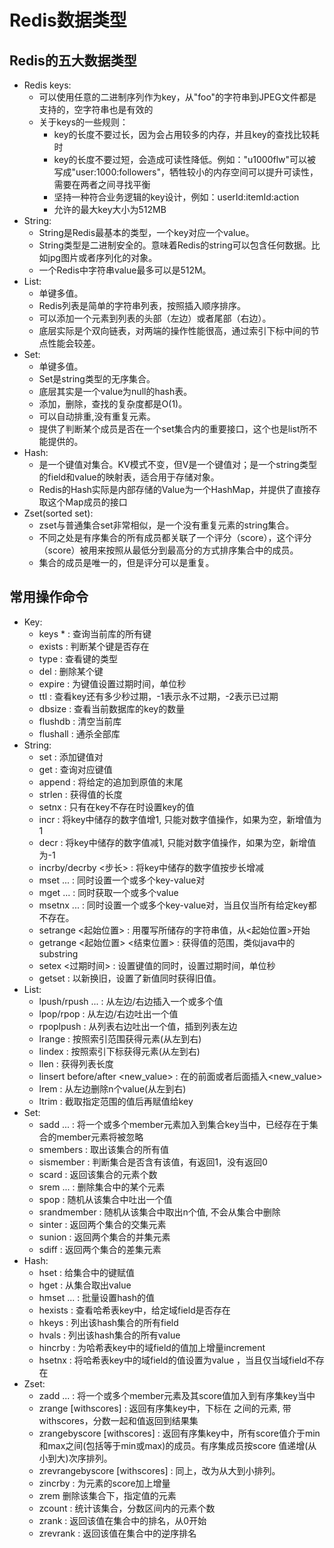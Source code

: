 # Redis数据类型

## Redis的五大数据类型

  - Redis keys:
    - 可以使用任意的二进制序列作为key，从"foo"的字符串到JPEG文件都是支持的，空字符串也是有效的
    - 关于keys的一些规则：
      - key的长度不要过长，因为会占用较多的内存，并且key的查找比较耗时
      - key的长度不要过短，会造成可读性降低。例如："u1000flw"可以被写成"user:1000:followers"，牺牲较小的内存空间可以提升可读性，需要在两者之间寻找平衡
      - 坚持一种符合业务逻辑的key设计，例如：userId:itemId:action
      - 允许的最大key大小为512MB
  - String: 
    - String是Redis最基本的类型，一个key对应一个value。
    - String类型是二进制安全的。意味着Redis的string可以包含任何数据。比如jpg图片或者序列化的对象。
    - 一个Redis中字符串value最多可以是512M。
  - List:
    - 单键多值。
    - Redis列表是简单的字符串列表，按照插入顺序排序。
    - 可以添加一个元素到列表的头部（左边）或者尾部（右边）。
    - 底层实际是个双向链表，对两端的操作性能很高，通过索引下标中间的节点性能会较差。
  - Set:
    - 单键多值。
    - Set是string类型的无序集合。
    - 底层其实是一个value为null的hash表。
    - 添加，删除，查找的复杂度都是O(1)。
    - 可以自动排重,没有重复元素。
    - 提供了判断某个成员是否在一个set集合内的重要接口，这个也是list所不能提供的。
  - Hash:
    - 是一个键值对集合。KV模式不变，但V是一个键值对；是一个string类型的field和value的映射表，适合用于存储对象。
    - Redis的Hash实际是内部存储的Value为一个HashMap，并提供了直接存取这个Map成员的接口
  - Zset(sorted set):
    - zset与普通集合set非常相似，是一个没有重复元素的string集合。
    - 不同之处是有序集合的所有成员都关联了一个评分（score），这个评分（score）被用来按照从最低分到最高分的方式排序集合中的成员。
    - 集合的成员是唯一的，但是评分可以是重复。

## 常用操作命令

  - Key:
    - keys * : 查询当前库的所有键
    - exists <key> : 判断某个键是否存在
    - type <key> : 查看键的类型
    - del <key> : 删除某个键
    - expire <key> <seconds> : 为键值设置过期时间，单位秒
    - ttl <key> : 查看key还有多少秒过期，-1表示永不过期，-2表示已过期
    - dbsize : 查看当前数据库的key的数量
    - flushdb : 清空当前库
    - flushall : 通杀全部库
  - String:
    - set <key> <value> : 添加键值对
    - get <key> : 查询对应键值
    - append <key> <value> : 将给定的<value>追加到原值的末尾
    - strlen <key> : 获得值的长度
    - setnx <key> <value> : 只有在key不存在时设置key的值
    - incr <key> : 将key中储存的数字值增1, 只能对数字值操作，如果为空，新增值为1
    - decr <key> : 将key中储存的数字值减1, 只能对数字值操作，如果为空，新增值为-1
    - incrby/decrby <key> <步长> : 将key中储存的数字值按步长增减
    - mset <key1> <value1> <key2> <value2> ... : 同时设置一个或多个key-value对
    - mget <key1> <key2> ... : 同时获取一个或多个value
    - msetnx <key1> <value1> <key2> <value2> ... : 同时设置一个或多个key-value对，当且仅当所有给定key都不存在。
    - setrange <key> <起始位置> <value> : 用<value>覆写<key>所储存的字符串值，从<起始位置>开始
    - getrange <key> <起始位置> <结束位置> : 获得值的范围，类似java中的substring
    - setex <key> <过期时间> <value> : 设置键值的同时，设置过期时间，单位秒
    - getset <key> <value> : 以新换旧，设置了新值同时获得旧值。
  - List:
    - lpush/rpush <key> <value1> <value2> <value3> ... : 从左边/右边插入一个或多个值
    - lpop/rpop <key> : 从左边/右边吐出一个值
    - rpoplpush <key1> <key2> : 从<key1>列表右边吐出一个值，插到<key2>列表左边
    - lrange <key> <start> <stop> : 按照索引范围获得元素(从左到右)
    - lindex <key> <index> : 按照索引下标获得元素(从左到右)
    - llen <key> : 获得列表长度
    - linsert <key> before/after <value> <new_value> : 在<value>的前面或者后面插入<new_value>
    - lrem <key> <n> <value> : 从左边删除n个value(从左到右)
    - ltrim <key> <start> <stop> : 截取指定范围的值后再赋值给key
  - Set:
    - sadd <key> <value1> <value2> ... : 将一个或多个member元素加入到集合key当中，已经存在于集合的member元素将被忽略
    - smembers <key> : 取出该集合的所有值
    - sismember <key> <value> : 判断集合<key>是否含有该<value>值，有返回1，没有返回0
    - scard <key> : 返回该集合的元素个数
    - srem <key> <value1> <value2> ... : 删除集合中的某个元素
    - spop <key> : 随机从该集合中吐出一个值
    - srandmember <key> <n> : 随机从该集合中取出n个值, 不会从集合中删除
    - sinter <key1> <key2> : 返回两个集合的交集元素
    - sunion <key1> <key2> : 返回两个集合的并集元素
    - sdiff <key1> <key2> : 返回两个集合的差集元素
  - Hash:
    - hset <key> <field> <value> : 给<key>集合中的<field>键赋值<value>
    - hget <key> <field> : 从<key>集合<field>取出value
    - hmset <key> <field1> <value1> <field2> <value2> ... : 批量设置hash的值
    - hexists <key> <field> : 查看哈希表key中，给定域field是否存在
    - hkeys <key> : 列出该hash集合的所有field
    - hvals <key> : 列出该hash集合的所有value
    - hincrby <key> <field> <increment> : 为哈希表key中的域field的值加上增量increment
    - hsetnx <key> <field> <value> : 将哈希表key中的域field的值设置为value ，当且仅当域field不存在
  - Zset:
    - zadd <key> <score1> <value1> <score2> <value2> ... : 将一个或多个member元素及其score值加入到有序集key当中
    - zrange <key> <start> <stop> [withscores] : 返回有序集key中，下标在<start> <stop>之间的元素, 带withscores，分数一起和值返回到结果集
    - zrangebyscore <key> <min> <max> [withscores] : 返回有序集key中，所有score值介于min和max之间(包括等于min或max)的成员。有序集成员按score 值递增(从小到大)次序排列。
    - zrevrangebyscore <key> <min> <max> [withscores] : 同上，改为从大到小排列。
    - zincrby <key> <increment> <value> : 为元素的score加上增量
    - zrem <key> <value> 删除该集合下，指定值的元素
    - zcount <key> <min> <max> : 统计该集合，分数区间内的元素个数
    - zrank <key> <value> : 返回该值在集合中的排名，从0开始
    - zrevrank <key> <value> : 返回该值在集合中的逆序排名
  
